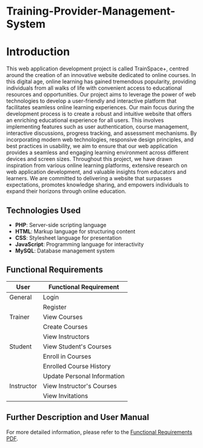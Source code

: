 # Training-Provider-Management-System

# Introduction

This web application development project is called TrainSpace+, centred around the creation
of an innovative website dedicated to online courses. In this digital age, online learning has
gained tremendous popularity, providing individuals from all walks of life with convenient
access to educational resources and opportunities. Our project aims to leverage the power of
web technologies to develop a user-friendly and interactive platform that facilitates seamless
online learning experiences.
Our main focus during the development process is to create a robust and intuitive website that
offers an enriching educational experience for all users. This involves implementing features
such as user authentication, course management, interactive discussions, progress tracking,
and assessment mechanisms. By incorporating modern web technologies, responsive design
principles, and best practices in usability, we aim to ensure that our web application provides
a seamless and engaging learning environment across different devices and screen sizes.
Throughout this project, we have drawn inspiration from various online learning platforms,
extensive research on web application development, and valuable insights from educators and
learners. We are committed to delivering a website that surpasses expectations, promotes
knowledge sharing, and empowers individuals to expand their horizons through online
education.


## Technologies Used
- **PHP**: Server-side scripting language
- **HTML**: Markup language for structuring content
- **CSS**: Stylesheet language for presentation
- **JavaScript**: Programming language for interactivity
- **MySQL**: Database management system


## Functional Requirements

| User      | Functional Requirement                       |
|-----------|----------------------------------------------|
| General   | Login                                        |
|           | Register                                     |
| Trainer   | View Courses                                 |
|           | Create Courses                               |
|           | View Instructors                             |
| Student   | View Student's Courses                       |
|           | Enroll in Courses                            |
|           | Enrolled Course History                      |
|           | Update Personal Information                  |
| Instructor| View Instructor's Courses                    |
|           | View Invitations                             |



## Further Description and User Manual

For more detailed information, please refer to the [Functional Requirements PDF]("./Report.pdf").
